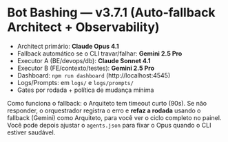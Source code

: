 # Bot Bashing — v3.7.1 (Auto‑fallback Architect + Observability)
- Architect primário: **Claude Opus 4.1**
- Fallback automático se o CLI travar/falhar: **Gemini 2.5 Pro**
- Executor A (BE/devops/db): **Claude Sonnet 4.1**
- Executor B (FE/contexto/testes): **Gemini 2.5 Pro**
- Dashboard: `npm run dashboard` (http://localhost:4545)
- Logs/Prompts: em `logs/` e `logs/prompts/`
- Gates por rodada + política de mudança mínima

Como funciona o fallback: o Arquiteto tem timeout curto (90s). Se não responder, o orquestrador registra o erro e **refaz a rodada** usando o fallback (Gemini) como Arquiteto, para você ver o ciclo completo no painel. Você pode depois ajustar o `agents.json` para fixar o Opus quando o CLI estiver saudável.
